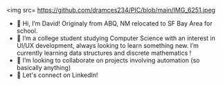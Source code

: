 <img src= https://github.com/dramces234/PIC/blob/main/IMG_6251.jpeg
- 👋 Hi, I’m David! Originaly from ABQ, NM relocated to SF Bay Area for school.
- 👀 I’m a college student studying Computer Science with an interest in UI/UX development, always looking to learn something new. I’m currently learning data structures and discrete mathematics !
- 💞️ I’m looking to collaborate on projects involving automation (so basically anything) 
- 👻 Let's connect on LinkedIn!
<!---
dramces234/dramces234 is a ✨ special ✨ repository because its `README.md` (this file) appears on your GitHub profile.
You can click the Preview link to take a look at your changes.
--->
